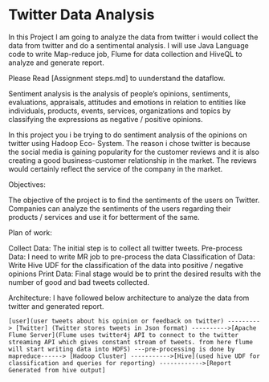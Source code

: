 # Twitter Data Analysis
In this Project I am going to analyze the data from twitter i would collect the data from twitter and do a sentimental analysis. I will use Java Language code to write Map-reduce job, Flume for data collection and HiveQL to analyze and generate report.

Please Read [Assignment steps.md] to uunderstand the dataflow.

Sentiment analysis is the analysis of people’s opinions, sentiments, evaluations, appraisals, attitudes and
emotions in relation to entities like individuals, products, events, services, organizations and topics by
classifying the expressions as negative / positive opinions.

In this project you i be trying to do sentiment analysis of the opinions on twitter using Hadoop Eco-
System. The reason i chose twitter is because the social media is gaining popularity for the customer
reviews and it is also creating a good business-customer relationship in the market. The reviews would
certainly reflect the service of the company in the market.

Objectives:

The objective of the project is to find the sentiments of the users on Twitter. Companies can analyze the
sentiments of the users regarding their products / services and use it for betterment of the same.

Plan of work:

Collect Data: The initial step is to collect all twitter tweets.
Pre-process Data: I need to write MR job to pre-process the data
Classification of Data: Write Hive UDF for the classification of the data into positive / negative
opinions
Print Data: Final stage would be to print the desired results with the number of good and bad
tweets collected.

Architecture: I have followed below architecture to analyze the data from twitter and generated report.                     


    [user](user tweets about his opinion or feedback on twitter) ---------> [Twitter] (Twitter stores tweets in Json format) ---------->[Apache Flume Server](Flume uses twitter4j API to connect to the twitter streaming API which gives constant stream of tweets. from here flume will start writing data into HDFS) ---pre-processing is done by mapreduce------> [Hadoop Cluster] ----------->[Hive](used hive UDF for classification and queries for reporting) ------------>[Report Generated from hive output]
    
